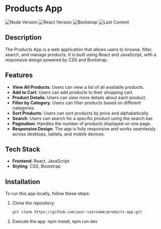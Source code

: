 # Products App

![Node Version](https://img.shields.io/badge/node-%3E%3D14.0.0-green)
![React Version](https://img.shields.io/badge/react-17.0.2-blue)
![Bootstrap](https://img.shields.io/badge/bootstrap-5.1.0-purple)
![Last Commit](https://img.shields.io/github/last-commit/your-username/products-app)

## Description

The Products App is a web application that allows users to browse, filter, search, and manage products. It is built using React and JavaScript, with a responsive design powered by CSS and Bootstrap.

## Features

- **View All Products**: Users can view a list of all available products.
- **Add to Cart**: Users can add products to their shopping cart.
- **Product Details**: Users can view more details about each product.
- **Filter by Category**: Users can filter products based on different categories.
- **Sort Products**: Users can sort products by price and alphabetically.
- **Search**: Users can search for a specific product using the search bar.
- **Pagination**: Handles the number of products displayed on one page.
- **Responsive Design**: The app is fully responsive and works seamlessly across desktops, tablets, and mobile devices.

## Tech Stack

- **Frontend**: React, JavaScript
- **Styling**: CSS, Bootstrap

## Installation

To run this app locally, follow these steps:

1. Clone the repository:

   ```bash
   git clone https://github.com/your-username/products-app.git
   ```

2. Execute the app:
   npm install,
   npm run dev

